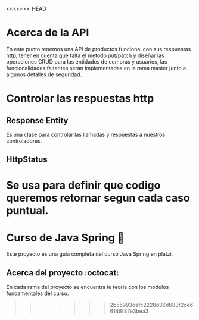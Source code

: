 <<<<<<< HEAD
# Acerca de la API

En este punto tenemos una API de productos funcional con sus respuestas http, tener en cuenta que falta el metodo put/patch y diseñar las operaciones CRUD
para las entidades de compras y usuarios, las funcionalidades faltantes seran implementadas en la rama master junto a algunos detalles de seguridad.


# Controlar las respuestas http

## Response Entity

Es una clase para controlar las llamadas y respuestas a nuestros controladores.

## HttpStatus

Se usa para definir que codigo queremos retornar segun cada caso puntual.
=======
# Curso de Java Spring :leaves:

Este proyecto es una guía completa del curso Java Spring en platzi.

## Acerca del proyecto :octocat:

En cada rama del proyecto se encuentra le teoria con los modulos fundamentales del curso.



>>>>>>> 2b55993defc2228d36d683f2de66148f87e3bea3
